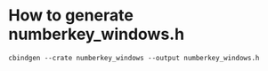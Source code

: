 # How to generate numberkey_windows.h

```
cbindgen --crate numberkey_windows --output numberkey_windows.h
```

